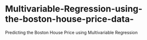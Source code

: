 # Multivariable-Regression-using-the-boston-house-price-data-
Predicting the Boston House Price using Multivariable Regression
